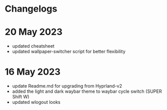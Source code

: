 # Changelogs #

# 20 May 2023
- updated cheatsheet
- updated wallpaper-switcher script for better flexibility

# 16 May 2023
- update Readme.md for upgrading from Hyprland-v2
- added the light and dark waybar theme to waybar cycle switch (SUPER Shift W)
- updated wlogout looks
